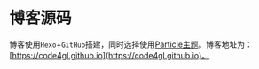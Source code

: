 # 博客源码

博客使用`Hexo`+`GitHub`搭建，同时选择使用[Particle主题](https://github.com/korilin/hexo-theme-particle)。博客地址为：[https://code4gl.github.io](https://code4gl.github.io)。

